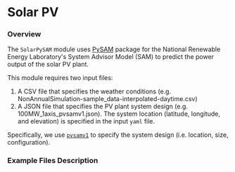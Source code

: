 # Solar PV

### Overview

The `SolarPySAM` module uses [PySAM](https://nrel-pysam.readthedocs.io/en/main/overview.html) package for the National Renewable Energy Laboratory's System Advisor Model (SAM) to predict the power output of the solar PV plant.

This module requires two input files:
1. A CSV file that specifies the weather conditions (e.g. NonAnnualSimulation-sample_data-interpolated-daytime.csv)
2.  A JSON file that specifies the PV plant system design (e.g. 100MW_1axis_pvsamv1.json).
The system location (latitude, longitude, and elevation) is specified in the input `yaml` file.

Specifically, we use [`pvsamv1`](https://nrel-pysam.readthedocs.io/en/main/modules/Pvsamv1.html) to specify the system design (i.e. location, size, configuration).

### Example Files Description



